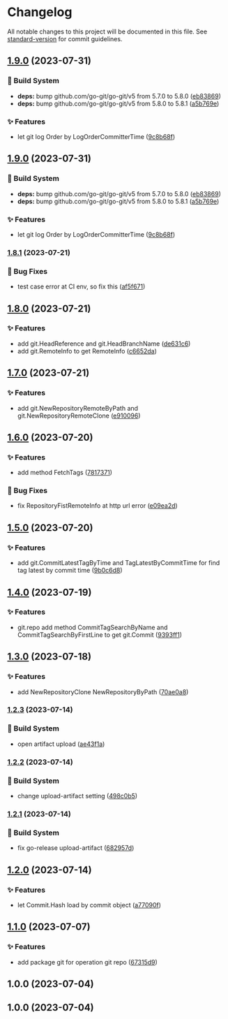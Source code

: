 # Changelog

All notable changes to this project will be documented in this file. See [standard-version](https://github.com/conventional-changelog/standard-version) for commit guidelines.

## [1.9.0](https://github.com/sinlov-go/go-git-tools/compare/v1.8.1...v1.9.0) (2023-07-31)


### 👷‍ Build System

* **deps:** bump github.com/go-git/go-git/v5 from 5.7.0 to 5.8.0 ([eb83869](https://github.com/sinlov-go/go-git-tools/commit/eb8386992105a6dba1e7ea81f3f500984c3aed33))
* **deps:** bump github.com/go-git/go-git/v5 from 5.8.0 to 5.8.1 ([a5b769e](https://github.com/sinlov-go/go-git-tools/commit/a5b769ea0e61bf8afd78476780b96dee8ed4605b))


### ✨ Features

* let git log Order by LogOrderCommitterTime ([9c8b68f](https://github.com/sinlov-go/go-git-tools/commit/9c8b68f682f9bf3265198bd631e215efc3de3e82))

## [1.9.0](https://github.com/sinlov-go/go-git-tools/compare/v1.8.1...v1.9.0) (2023-07-31)


### 👷‍ Build System

* **deps:** bump github.com/go-git/go-git/v5 from 5.7.0 to 5.8.0 ([eb83869](https://github.com/sinlov-go/go-git-tools/commit/eb8386992105a6dba1e7ea81f3f500984c3aed33))
* **deps:** bump github.com/go-git/go-git/v5 from 5.8.0 to 5.8.1 ([a5b769e](https://github.com/sinlov-go/go-git-tools/commit/a5b769ea0e61bf8afd78476780b96dee8ed4605b))


### ✨ Features

* let git log Order by LogOrderCommitterTime ([9c8b68f](https://github.com/sinlov-go/go-git-tools/commit/9c8b68f682f9bf3265198bd631e215efc3de3e82))

### [1.8.1](https://github.com/sinlov-go/go-git-tools/compare/v1.8.0...v1.8.1) (2023-07-21)


### 🐛 Bug Fixes

* test case error at CI env, so fix this ([af5f671](https://github.com/sinlov-go/go-git-tools/commit/af5f671ac1919b224b5062f67ba5466373232577))

## [1.8.0](https://github.com/sinlov-go/go-git-tools/compare/v1.7.0...v1.8.0) (2023-07-21)


### ✨ Features

* add git.HeadReference and git.HeadBranchName ([de631c6](https://github.com/sinlov-go/go-git-tools/commit/de631c6162d3696b226fadcb407d61f946e5d2fd))
* add git.RemoteInfo to get RemoteInfo ([c6652da](https://github.com/sinlov-go/go-git-tools/commit/c6652da18148a6ad8fafb0b4a6a56974e12fa383))

## [1.7.0](https://github.com/sinlov-go/go-git-tools/compare/v1.6.0...v1.7.0) (2023-07-21)


### ✨ Features

* add git.NewRepositoryRemoteByPath and git.NewRepositoryRemoteClone ([e910096](https://github.com/sinlov-go/go-git-tools/commit/e910096face51f8da3f7547f7db7ea0691b02c04))

## [1.6.0](https://github.com/sinlov-go/go-git-tools/compare/v1.5.0...v1.6.0) (2023-07-20)


### ✨ Features

* add method FetchTags ([7817371](https://github.com/sinlov-go/go-git-tools/commit/7817371a2d4dfecc5a0bd861bf171a23d332e1cc))


### 🐛 Bug Fixes

* fix RepositoryFistRemoteInfo at http url error ([e09ea2d](https://github.com/sinlov-go/go-git-tools/commit/e09ea2daf26bc639b17bcc5ef5994787a5dbdb13))

## [1.5.0](https://github.com/sinlov-go/go-git-tools/compare/v1.4.0...v1.5.0) (2023-07-20)


### ✨ Features

* add git.CommitLatestTagByTime and TagLatestByCommitTime for find tag latest by commit time ([9b0c6d8](https://github.com/sinlov-go/go-git-tools/commit/9b0c6d83dc5816687005d21967f6efb060ef45aa))

## [1.4.0](https://github.com/sinlov-go/go-git-tools/compare/v1.3.0...v1.4.0) (2023-07-19)


### ✨ Features

* git.repo add method CommitTagSearchByName and CommitTagSearchByFirstLine to get git.Commit ([9393ff1](https://github.com/sinlov-go/go-git-tools/commit/9393ff1e0856af721040c357fb315408486b03e1))

## [1.3.0](https://github.com/sinlov-go/go-git-tools/compare/v1.2.3...v1.3.0) (2023-07-18)


### ✨ Features

* add NewRepositoryClone  NewRepositoryByPath ([70ae0a8](https://github.com/sinlov-go/go-git-tools/commit/70ae0a87ce7b2ef740980c9597f0502d1c0ae236))

### [1.2.3](https://github.com/sinlov-go/go-git-tools/compare/v1.2.2...v1.2.3) (2023-07-14)


### 👷‍ Build System

* open artifact upload ([ae43f1a](https://github.com/sinlov-go/go-git-tools/commit/ae43f1a37fadc52ff9501f7180616c92db4eca4d))

### [1.2.2](https://github.com/sinlov-go/go-git-tools/compare/v1.2.1...v1.2.2) (2023-07-14)


### 👷‍ Build System

* change upload-artifact setting ([498c0b5](https://github.com/sinlov-go/go-git-tools/commit/498c0b539c6692dc3d4d8662668add4560e7762a))

### [1.2.1](https://github.com/sinlov-go/go-git-tools/compare/v1.2.0...v1.2.1) (2023-07-14)


### 👷‍ Build System

* fix go-release upload-artifact ([682957d](https://github.com/sinlov-go/go-git-tools/commit/682957d7efd7861592b3aeff4bc093eaa39afb6c))

## [1.2.0](https://github.com/sinlov-go/go-git-tools/compare/v1.1.0...v1.2.0) (2023-07-14)


### ✨ Features

* let Commit.Hash load by commit object ([a77090f](https://github.com/sinlov-go/go-git-tools/commit/a77090f2f170f71a6ee791c0c7a5e8b6953db464))

## [1.1.0](https://github.com/sinlov-go/go-git-tools/compare/v1.0.0...v1.1.0) (2023-07-07)


### ✨ Features

* add package git for operation git repo ([67315d9](https://github.com/sinlov-go/go-git-tools/commit/67315d99fdb71622ab98a190d9fe9b22b237cb78))

## 1.0.0 (2023-07-04)

## 1.0.0 (2023-07-04)
